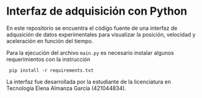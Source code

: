 # Interfaz de adquisición con Python

En este repositorio se encuentra el código fuente de una interfaz de adqusición de datos experimentales para visualizar la posición, velocidad y aceleración en función del tiempo. 

Para la ejecución del archivo `main.py` es necesario instalar algunos requerimientos con la instrucción

```
 pip install -r requirements.txt
```

La interfaz fue desarrollada por la estudiante de la licenciatura en Tecnología Elena Almanza García (421044834).